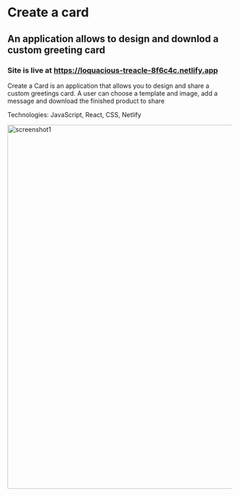# Create a card

## An application allows to design and downlod a custom greeting card


### Site is live at https://loquacious-treacle-8f6c4c.netlify.app

Create a Card is an application that allows you to design and share a custom greetings card. A user can choose a template and image, add  a message and download the finished product to share 

Technologies: JavaScript, React, CSS, Netlify

<img width="816" alt="screenshot1" src="https://user-images.githubusercontent.com/84686704/228838015-704b632e-d989-46ac-8feb-e750b9e14509.png
" width="300">
